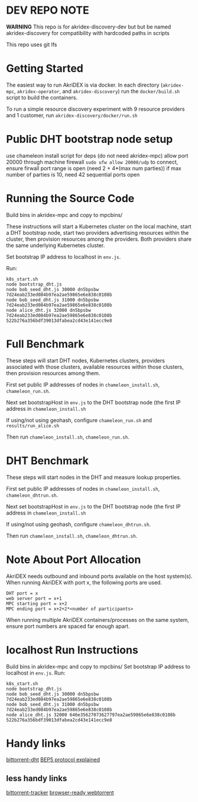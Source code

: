 # DEV REPO NOTE
**WARNING**
This repo is for akridex-discovery-dev but but be named akridex-discovery for compatibility with hardcoded paths in scripts

This repo uses git lfs




# Getting Started
The easiest way to run AkriDEX is via docker.
In each directory (`akridex-mpc`, `akridex-operator`, and `akridex-discovery`)
run the `docker/build.sh` script to build the containers.

To run a simple resource discovery experiment with 9 resource providers and 1 customer,
run `akridex-discovery/docker/run.sh`


# Public DHT bootstrap node setup
use chameleon install script for deps (do not need akridex-mpc)
allow port 20000 through machine firewall `sudo ufw allow 20000/udp`
to connect, ensure firwall port range is open (need 2 + 4\*(max num parties))
    if max number of parties is 10, need 42 sequential ports open

# Running the Source Code
Build bins in akridex-mpc and copy to mpcbins/

These instructions will start a Kubernetes cluster on the local machine,
start a DHT bootstrap node, start two providers advertising resources within
the cluster, then provision resources among the providers.
Both providers share the same underlying Kubernetes cluster.

Set bootstrap IP address to localhost in `env.js`.

Run:
```
k8s_start.sh
node bootstrap_dht.js
node bob_seed_dht.js 30000 dn5bpsbw 7d24eab233ed084b97ea2ae59865e6e838c0108b
node bob_seed_dht.js 31000 dn5bpsbw 7d24eab233ed084b97ea2ae59865e6e838c0108b
node alice_dht.js 32000 dn5bpsbw 7d24eab233ed084b97ea2ae59865e6e838c0108b 522b276a356bdf39013dfabea2cd43e141ecc9e8
```

# Full Benchmark
These steps will start DHT nodes, Kubernetes clusters, providers associated with those clusters, available resources within those clusters, then provision resources among them.

First set public IP addresses of nodes in `chameleon_install.sh`, `chameleon_run.sh`.

Next set bootstrapHost in `env.js` to the DHT bootstrap node (the first IP address in `chameleon_install.sh`

If using/not using geohash, configure `chameleon_run.sh` and `results/run_alice.sh`

Then run `chameleon_install.sh`, `chameleon_run.sh`.


# DHT Benchmark
These steps will start nodes in the DHT and measure lookup properties.

First set public IP addresses of nodes in `chameleon_install.sh`, `chameleon_dhtrun.sh`.

Next set bootstrapHost in `env.js` to the DHT bootstrap node (the first IP address in `chameleon_install.sh`

If using/not using geohash, configure `chameleon_dhtrun.sh`.

Then run `chameleon_install.sh`, `chameleon_dhtrun.sh`.

# Note About Port Allocation
AkriDEX needs outbound and inbound ports available on the host system(s).
When running AkriDEX with port x, the following ports are used.
```
DHT port = x
web server port = x+1
MPC starting port = x+2
MPC ending port = x+2+2*<number of participants>
```

When running multiple AkriDEX containers/processes on the same system,
ensure port numbers are spaced far enough apart.

# localhost Run Instructions
Build bins in akridex-mpc and copy to mpcbins/
Set bootstrap IP address to localhost in `env.js`.
Run:
```
k8s_start.sh
node bootstrap_dht.js
node bob_seed_dht.js 30000 dn5bpsbw 7d24eab233ed084b97ea2ae59865e6e838c0108b
node bob_seed_dht.js 31000 dn5bpsbw 7d24eab233ed084b97ea2ae59865e6e838c0108b
node alice_dht.js 32000 646e35627073627797ea2ae59865e6e838c0108b 522b276a356bdf39013dfabea2cd43e141ecc9e8
```

# Handy links
[bittorrent-dht](https://github.com/webtorrent/bittorrent-dht)
[BEP5 protocol explained](http://www.bittorrent.org/beps/bep_0005.html)

## less handy links
[bittorrent-tracker](https://github.com/webtorrent/bittorrent-tracker)
[browser-ready webtorrent](https://webtorrent.io/intro)
